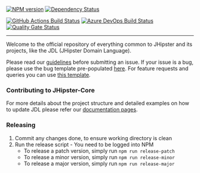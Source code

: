 [![NPM version][npm-image]][npm-url] [![Dependency Status][daviddm-image]][daviddm-url]

[![GitHub Actions Build Status][github-actions-image]][github-actions-url] [![Azure DevOps Build Status][azure-devops-image]][azure-devops-url] [![Quality Gate Status][sonar-image]][sonar-url]

---

Welcome to the official repository of everything common to JHipster and its projects, like the JDL (JHipster Domain Language).

Please read our [guidelines](/CONTRIBUTING.md#submission-guidelines) before submitting an issue.
If your issue is a bug, please use the bug template pre-populated [here](https://github.com/jhipster/jhipster-core/issues/new?template=BUG_REPORT.md).
For feature requests and queries you can use [this template](https://github.com/jhipster/jhipster-core/issues/new?template=FEATURE_REQUEST.md).

### Contributing to JHipster-Core

For more details about the project structure and detailed examples on how to update JDL please refer our 
[documentation pages](https://github.com/jhipster/jhipster-core/blob/master/docs/contributing.md).

### Releasing

1. Commit any changes done, to ensure working directory is clean
2. Run the release script - You need to be logged into NPM
    * To release a patch version, simply run `npm run release-patch`
    * To release a minor version, simply run `npm run release-minor`
    * To release a major version, simply run `npm run release-major`

[azure-devops-image]: https://dev.azure.com/jhipster/jhipster-core/_apis/build/status/jhipster.jhipster-core?branchName=master
[azure-devops-url]: https://dev.azure.com/jhipster/jhipster-core/_build
[daviddm-image]: https://david-dm.org/jhipster/jhipster-core.svg?theme=shields.io
[daviddm-url]: https://david-dm.org/jhipster/jhipster-core
[github-actions-image]: https://github.com/jhipster/jhipster-core/workflows/Node%20CI/badge.svg
[github-actions-url]: https://github.com/jhipster/jhipster-core/actions
[npm-image]: https://badge.fury.io/js/jhipster-core.svg
[npm-url]: https://npmjs.org/package/jhipster-core
[sonar-image]: https://sonarcloud.io/api/project_badges/measure?project=jhipster-core&metric=alert_status
[sonar-url]: https://sonarcloud.io/dashboard?id=jhipster-core
